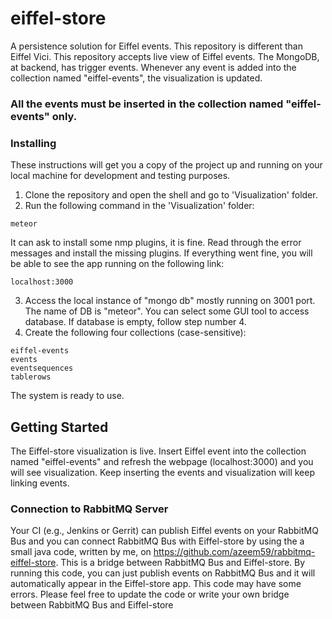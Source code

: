 # eiffel-store
A persistence solution for Eiffel events. This repository is different than Eiffel Vici. This repository accepts live view of Eiffel
events. The MongoDB, at backend, has trigger events. Whenever any event is added into the collection named "eiffel-events", the 
visualization is updated. 

### All the events must be inserted in the collection named "eiffel-events" only. 

### Installing

These instructions will get you a copy of the project up and running on your local machine for development and testing purposes.

1) Clone the repository and open the shell and go to 'Visualization' folder. 
2) Run the following command in the 'Visualization' folder:        

```
meteor
```
It can ask to install some nmp plugins, it is fine. Read through the error messages and install the missing plugins. If everything
went fine, you will be able to see the app running on the following link:

```
localhost:3000
```

3) Access the local instance of "mongo db" mostly running on 3001 port. The name of DB is "meteor". 
You can select some GUI tool to access database. If database is empty, follow step number 4. 
4) Create the following four collections (case-sensitive):

```
eiffel-events
events
eventsequences
tablerows
```

The system is ready to use.

## Getting Started

The Eiffel-store visualization is live. Insert Eiffel event into the collection named "eiffel-events" and refresh the webpage 
(localhost:3000) and you will see visualization. Keep inserting the events and visualization will keep linking events.

### Connection to RabbitMQ Server

Your CI (e.g., Jenkins or Gerrit) can publish Eiffel events on your RabbitMQ Bus and you can connect RabbitMQ Bus with Eiffel-store by using the a small java code, written by me, on https://github.com/azeem59/rabbitmq-eiffel-store. This is a bridge between RabbitMQ Bus and Eiffel-store. By running this code, you can just publish events on RabbitMQ Bus and it will automatically appear in the Eiffel-store app.
This code may have some errors. Please feel free to update the code or write your own bridge between RabbitMQ Bus and Eiffel-store


